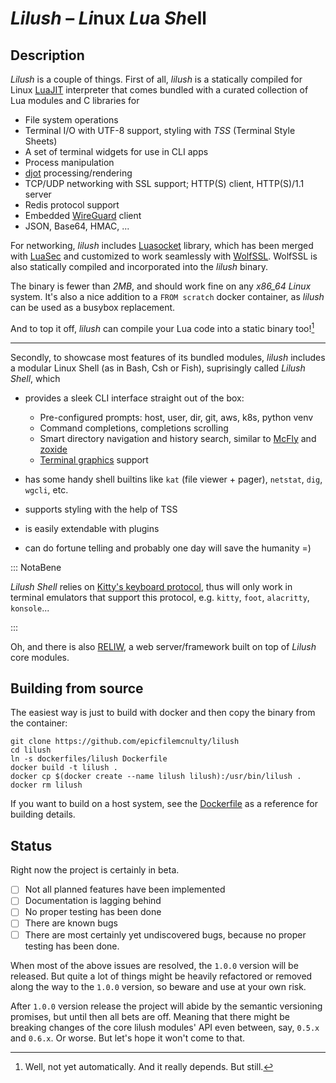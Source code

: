 # _Lilush_ – *Li*nux *Lu*a *Sh*ell

## Description

_Lilush_ is a couple of things. First of all, _lilush_ is a statically
compiled for Linux [LuaJIT](https://luajit.org/) interpreter that comes bundled with a 
curated collection of Lua modules and C libraries for

* File system operations
* Terminal I/O with UTF-8 support, styling with *TSS* (Terminal Style Sheets)
* A set of terminal widgets for use in CLI apps
* Process manipulation
* [djot](https://djot.net/) processing/rendering
* TCP/UDP networking with SSL support; HTTP(S) client, HTTP(S)/1.1 server
* Redis protocol support
* Embedded [WireGuard](https://www.wireguard.com/embedding/) client
* JSON, Base64, HMAC, ...

For networking, _lilush_ includes [Luasocket](https://github.com/lunarmodules/luasocket) library,
which has been merged with [LuaSec](https://github.com/lunarmodules/luasec) and customized 
to work seamlessly with [WolfSSL](https://www.wolfssl.com/).
WolfSSL is also statically compiled and incorporated into the *lilush* binary.

The binary is fewer than *2MB*, and should work fine on any *x86_64 Linux*
system. It's also a nice addition to a `FROM scratch` docker container, as
_lilush_ can be used as a busybox replacement.

And to top it off, _lilush_ can compile your Lua code into a static binary too![^1]

---

Secondly, to showcase most features of its bundled modules, 
_lilush_ includes a modular Linux Shell (as in Bash, Csh or Fish), 
suprisingly called _Lilush Shell_, which

* provides a sleek CLI interface straight out of the box:

    * Pre-configured prompts: host, user, dir, git, aws, k8s, python venv
    * Command completions, completions scrolling
    * Smart directory navigation and history search, similar to [McFly](https://github.com/cantino/mcfly) and [zoxide](https://github.com/ajeetdsouza/zoxide)
    * [Terminal graphics](https://sw.kovidgoyal.net/kitty/graphics-protocol/) support

* has some handy shell builtins like `kat` (file viewer + pager), `netstat`, `dig`, `wgcli`, etc.
* supports styling with the help of TSS
* is easily extendable with plugins
* can do fortune telling and probably one day will save the humanity =)

::: NotaBene  

  _Lilush Shell_ relies on [Kitty's keyboard protocol](https://sw.kovidgoyal.net/kitty/keyboard-protocol),
  thus will only work in terminal emulators that support this protocol, e.g. `kitty`, `foot`, `alacritty`, `konsole`...  

:::  

Oh, and there is also [RELIW](RELIW_README.md), a web server/framework built on top of _Lilush_ core modules.

## Building from source

The easiest way is just to build with docker and then copy
the binary from the container:

```
git clone https://github.com/epicfilemcnulty/lilush
cd lilush
ln -s dockerfiles/lilush Dockerfile
docker build -t lilush .
docker cp $(docker create --name lilush lilush):/usr/bin/lilush .
docker rm lilush
```
If you want to build on a host system, see the [Dockerfile](dockerfiles/lilush) 
as a reference for building details.

## Status

Right now the project is certainly in beta. 

- [ ] Not all planned features have been implemented
- [ ] Documentation is lagging behind
- [ ] No proper testing has been done
- [ ] There are known bugs
- [ ] There are most certainly yet undiscovered bugs, because no proper testing has been done.

When most of the above issues are resolved, the `1.0.0` version will be released.
But quite a lot of things might be heavily refactored or removed along the way to the `1.0.0` version,
so beware and use at your own risk.

After `1.0.0` version release the project will abide by the semantic versioning promises,
but until then all bets are off. Meaning that there might be breaking changes of the core 
lilush modules' API even between, say, `0.5.x` and `0.6.x`. Or worse.
But let's hope it won't come to that.



[^1]: Well, not yet automatically. And it really depends. But still.
